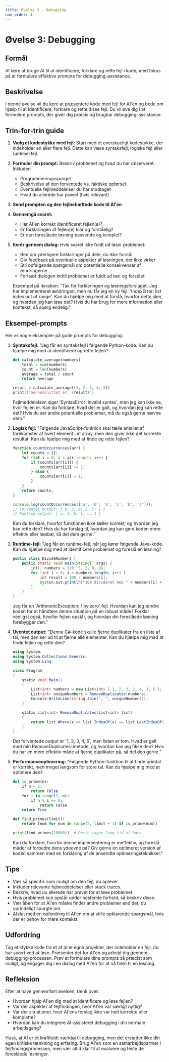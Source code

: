 ```yaml
---
title: Øvelse 3 - Debugging
nav_order: 4
---
```


# Øvelse 3: Debugging

## Formål
At lære at bruge AI til at identificere, forklare og rette fejl i kode, med fokus på at formulere effektive prompts for debugging-assistance.

## Beskrivelse
I denne øvelse vil du lære at præsentere kode med fejl for AI'en og bede om hjælp til at identificere, forklare og rette disse fejl. Du vil øve dig i at formulere prompts, der giver dig præcis og brugbar debugging-assistance.

## Trin-for-trin guide

1. **Vælg et kodestykke med fejl:**
   Start med et overskueligt kodestykke, der indeholder en eller flere fejl. Dette kan være syntaksfejl, logiske fejl eller runtime-fejl.

2. **Formuler din prompt:**
   Beskriv problemet og hvad du har observeret. Inkluder:
   - Programmeringssproget
   - Beskrivelse af den forventede vs. faktiske opførsel
   - Eventuelle fejlmeddelelser du har modtaget
   - Hvad du allerede har prøvet (hvis relevant)

3. **Send prompten og den fejlbehæftede kode til AI'en**

4. **Gennemgå svaret:**
   - Har AI'en korrekt identificeret fejlen(e)?
   - Er forklaringen af fejlen(e) klar og forståelig?
   - Er den foreslåede løsning passende og komplet?

5. **Iterér gennem dialog:**
   Hvis svaret ikke fuldt ud løser problemet:
   - Bed om yderligere forklaringer på dele, du ikke forstår
   - Giv feedback på eventuelle aspekter af løsningen, der ikke virker
   - Stil opfølgende spørgsmål om potentielle konsekvenser af ændringerne
   - Fortsæt dialogen indtil problemet er fuldt ud løst og forstået

   Eksempel på iteration:
   "Tak for forklaringen og løsningsforslaget. Jeg har implementeret ændringen, men nu får jeg en ny fejl: 'IndexError: list index out of range'. Kan du hjælpe mig med at forstå, hvorfor dette sker, og hvordan jeg kan løse det? Hvis du har brug for mere information eller kontekst, så spørg endelig."

## Eksempel-prompts

Her er nogle eksempler på gode prompts for debugging:

1. **Syntaksfejl:**
   "Jeg får en syntaksfejl i følgende Python-kode. Kan du hjælpe mig med at identificere og rette fejlen?

   ```python
   def calculate_average(numbers)
       total = sum(numbers)
       count = len(numbers)
       average = total / count
       return average

   result = calculate_average([1, 2, 3, 4, 5])
   print(f'Gennemsnittet er: {result}')
   ```
   Fejlmeddelelsen siger 'SyntaxError: invalid syntax', men jeg kan ikke se, hvor fejlen er. Kan du forklare, hvad der er galt, og hvordan jeg kan rette det? Hvis du ser andre potentielle problemer, må du også gerne nævne dem."

2. **Logisk fejl:**
   "Følgende JavaScript-funktion skal tælle antallet af forekomster af hvert element i et array, men den giver ikke det korrekte resultat. Kan du hjælpe mig med at finde og rette fejlen?

   ```javascript
   function countOccurrences(arr) {
       let counts = {};
       for (let i = 0; i < arr.length; i++) {
           if (counts[arr[i]]) {
               counts[arr[i]] += 1;
           } else {
               counts[arr[i]] = 1;
           }
       }
       return counts;
   }

   console.log(countOccurrences(['a', 'b', 'a', 'c', 'b', 'a']));
   // Forventet output: { a: 3, b: 2, c: 1 }
   // Faktisk output: { a: 1, b: 1, c: 1 }
   ```
   Kan du forklare, hvorfor funktionen ikke tæller korrekt, og hvordan jeg kan rette den? Hvis du har forslag til, hvordan jeg kan gøre koden mere effektiv eller læsbar, så del dem gerne."

3. **Runtime-fejl:**
   "Jeg får en runtime-fejl, når jeg kører følgende Java-kode. Kan du hjælpe mig med at identificere problemet og foreslå en løsning?

   ```java
   public class DivideNumbers {
       public static void main(String[] args) {
           int[] numbers = {10, 5, 2, 0, 8};
           for (int i = 0; i < numbers.length; i++) {
               int result = 100 / numbers[i];
               System.out.println("100 divideret med " + numbers[i] + " er " + result);
           }
       }
   }
   ```
   Jeg får en 'ArithmeticException: / by zero' fejl. Hvordan kan jeg ændre koden for at håndtere denne situation på en robust måde? Forklar venligst også, hvorfor fejlen opstår, og hvordan din foreslåede løsning forebygger den."

4. **Uventet output:**
   "Denne C#-kode skulle fjerne duplikater fra en liste af tal, men den ser ud til at fjerne alle elementer. Kan du hjælpe mig med at finde fejlen og rette den?

   ```csharp
   using System;
   using System.Collections.Generic;
   using System.Linq;

   class Program
   {
       static void Main()
       {
           List<int> numbers = new List<int> { 1, 2, 3, 2, 4, 3, 5 };
           List<int> uniqueNumbers = RemoveDuplicates(numbers);
           Console.WriteLine(string.Join(", ", uniqueNumbers));
       }

       static List<int> RemoveDuplicates(List<int> list)
       {
           return list.Where(x => list.IndexOf(x) == list.LastIndexOf(x)).ToList();
       }
   }
   ```
   Det forventede output er '1, 2, 3, 4, 5', men listen er tom. Hvad er galt med min RemoveDuplicates-metode, og hvordan kan jeg fikse den? Hvis du har en mere effektiv måde at fjerne duplikater på, så del den gerne."

5. **Performanceoptimering:**
   "Følgende Python-funktion til at finde primtal er korrekt, men meget langsom for store tal. Kan du hjælpe mig med at optimere den?

   ```python
   def is_prime(n):
       if n < 2:
           return False
       for i in range(2, n):
           if n % i == 0:
               return False
       return True

   def find_primes(limit):
       return [num for num in range(2, limit + 1) if is_prime(num)]

   print(find_primes(10000))  # Dette tager lang tid at køre
   ```
   Kan du forklare, hvorfor denne implementering er ineffektiv, og foreslå måder at forbedre dens ydeevne på? Giv gerne en optimeret version af koden sammen med en forklaring af de anvendte optimeringsteknikker."

## Tips
- Vær så specifik som muligt om den fejl, du oplever.
- Inkluder relevante fejlmeddelelser eller stack traces.
- Beskriv, hvad du allerede har prøvet for at løse problemet.
- Hvis problemet kun opstår under bestemte forhold, så beskriv disse.
- Vær åben for at AI'en måske finder andre problemer end det, du oprindeligt spurgte om.
- Afslut med en opfordring til AI'en om at stille opklarende spørgsmål, hvis der er behov for mere kontekst.

## Udfordring
Tag et stykke kode fra et af dine egne projekter, der indeholder en fejl, du har svært ved at løse. Præsenter det for AI'en og arbejd dig gennem debugging-processen. Prøv at formulere dine prompts så præcist som muligt, og engager dig i en dialog med AI'en for at nå frem til en løsning.

## Refleksion
Efter at have gennemført øvelsen, tænk over:
- Hvordan hjalp AI'en dig med at identificere og løse fejlen?
- Var der aspekter af fejlfindingen, hvor AI'en var særligt nyttig?
- Var der situationer, hvor AI'ens forslag ikke var helt korrekte eller komplette?
- Hvordan kan du integrere AI-assisteret debugging i din normale arbejdsgang?

Husk, at AI er et kraftfuldt værktøj til debugging, men det erstatter ikke din egen kritiske tænkning og erfaring. Brug AI'en som en samarbejdspartner i fejlfindingsprocessen, men vær altid klar til at evaluere og teste de foreslåede løsninger.